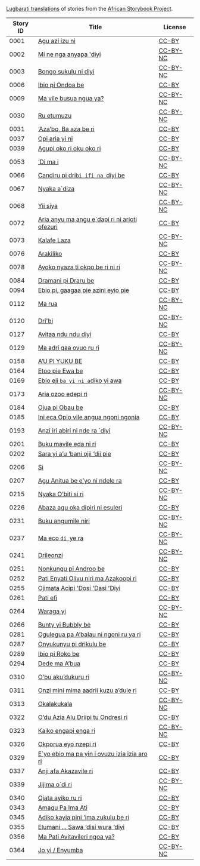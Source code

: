 [Lugbarati translations](http://my.africanstorybook.org/language/lugbarati) of stories from the [African Storybook Project](http://my.africanstorybook.org).

Story ID | Title | License
-------- | ----- | -------
0001 | [Agu azi izu ni](http://my.africanstorybook.org/stories/agu-azi-izu-ni) | [CC-BY](https://creativecommons.org/licenses/by/3.0/)
0002 | [Mi ne nga anyapa &#039;diyi](http://my.africanstorybook.org/stories/mi-ne-nga-anyapa-diyi) | [CC-BY-NC](http://creativecommons.org/licenses/by-nc/3.0/)
0003 | [Bongo sukulu ni diyi](http://my.africanstorybook.org/stories/bongo-sukulu-ni-diyi) | [CC-BY-NC](http://creativecommons.org/licenses/by-nc/3.0/)
0006 | [Ibio pi Ondoa be ](http://my.africanstorybook.org/stories/ibio-pi-ondoa-be) | [CC-BY](https://creativecommons.org/licenses/by/3.0/)
0009 | [Ma vile busua ngua ya? ](http://my.africanstorybook.org/stories/ma-vile-busua-ngua-ya) | [CC-BY-NC](http://creativecommons.org/licenses/by-nc/3.0/)
0030 | [Ru etumuzu ](http://my.africanstorybook.org/stories/ru-etumuzu) | [CC-BY-NC](http://creativecommons.org/licenses/by-nc/3.0/)
0031 | [‘Aza’bo, Ba aza be ri](http://my.africanstorybook.org/stories/‘aza’bo-ba-aza-be-ri) | [CC-BY](https://creativecommons.org/licenses/by/3.0/)
0037 | [Opi aria yi ni](http://my.africanstorybook.org/stories/opi-aria-yi-ni) | [CC-BY](https://creativecommons.org/licenses/by/3.0/)
0039 | [Agupi oko ri oku oko ri  ](http://my.africanstorybook.org/stories/agupi-oko-ri-oku-oko-ri) | [CC-BY](https://creativecommons.org/licenses/by/3.0/)
0053 | [‘Di ma i](http://my.africanstorybook.org/stories/‘di-ma-i) | [CC-BY-NC](http://creativecommons.org/licenses/by-nc/3.0/)
0066 | [Candiru pi dri`bi ifi na `diyi be](http://my.africanstorybook.org/stories/candiru-pi-dribi-ifi-na-diyi-be) | [CC-BY](https://creativecommons.org/licenses/by/3.0/)
0067 | [Nyaka a`diza](http://my.africanstorybook.org/stories/nyaka-adiza) | [CC-BY-NC](http://creativecommons.org/licenses/by-nc/3.0/)
0068 | [Yii siya](http://my.africanstorybook.org/stories/yii-siya-0) | [CC-BY-NC](http://creativecommons.org/licenses/by-nc/3.0/)
0072 | [Aria anyu ma angu e`dapi ri ni arioti ofezuri](http://my.africanstorybook.org/stories/aria-anyu-ma-angu-edapi-ri-ni-arioti-ofezuri) | [CC-BY](https://creativecommons.org/licenses/by/3.0/)
0073 | [Kalafe Laza](http://my.africanstorybook.org/stories/kalafe-laza) | [CC-BY-NC](http://creativecommons.org/licenses/by-nc/3.0/)
0076 | [Arakiliko](http://my.africanstorybook.org/stories/arakiliko) | [CC-BY](https://creativecommons.org/licenses/by/3.0/)
0078 | [Ayoko nyaza ti okpo be ri ni ri](http://my.africanstorybook.org/stories/ayoko-nyaza-ti-okpo-be-ri-ni-ri) | [CC-BY-NC](http://creativecommons.org/licenses/by-nc/3.0/)
0084 | [Dramani pi Draru be ](http://my.africanstorybook.org/stories/dramani-pi-draru-be) | [CC-BY](https://creativecommons.org/licenses/by/3.0/)
0094 | [Ebio pi, gaagaa pie azini eyio pie](http://my.africanstorybook.org/stories/ebio-pi-gaagaa-pie-azini-eyio-pie) | [CC-BY](https://creativecommons.org/licenses/by/3.0/)
0112 | [Ma rua](http://my.africanstorybook.org/stories/ma-rua) | [CC-BY-NC](http://creativecommons.org/licenses/by-nc/3.0/)
0120 | [Dri&#039;bi](http://my.africanstorybook.org/stories/dribi) | [CC-BY-NC](http://creativecommons.org/licenses/by-nc/3.0/)
0127 | [Avitaa ndu ndu diyi](http://my.africanstorybook.org/stories/avitaa-ndu-ndu-diyi) | [CC-BY](https://creativecommons.org/licenses/by/4.0/)
0129 | [Ma adri gaa ovuo ru ri ](http://my.africanstorybook.org/stories/ma-adri-gaa-ovuo-ru-ri) | [CC-BY-NC](http://creativecommons.org/licenses/by-nc/3.0/)
0158 | [A’U PI YUKU BE](http://my.africanstorybook.org/stories/a’u-pi-yuku-be) | [CC-BY](https://creativecommons.org/licenses/by/3.0/)
0164 | [Etoo pie Ewa be](http://my.africanstorybook.org/stories/etoo-pie-ewa-be) | [CC-BY](https://creativecommons.org/licenses/by/3.0/)
0169 | [Ebio  eji `ba yi ni a`diko  yi awa ](http://my.africanstorybook.org/stories/ebio-eji-ba-yi-ni-adiko-yi-awa) | [CC-BY](https://creativecommons.org/licenses/by/3.0/)
0173 | [Aria ozoo edepi ri](http://my.africanstorybook.org/stories/aria-ozoo-edepi-ri) | [CC-BY-NC](http://creativecommons.org/licenses/by-nc/3.0/)
0184 | [Ojua pi Obau be ](http://my.africanstorybook.org/stories/ojua-pi-obau-be) | [CC-BY](https://creativecommons.org/licenses/by/3.0/)
0185 | [Ini eca Opio vile angua ngoni ngonia](http://my.africanstorybook.org/stories/ini-eca-opio-vile-angua-ngoni-ngonia) | [CC-BY](https://creativecommons.org/licenses/by/3.0/)
0193 | [Anzi iri abiri ni nde ra `diyi](http://my.africanstorybook.org/stories/anzi-iri-abiri-ni-nde-ra-diyi) | [CC-BY-NC](http://creativecommons.org/licenses/by-nc/3.0/)
0201 | [Buku mavile eda ni ri](http://my.africanstorybook.org/stories/buku-mavile-eda-ni-ri) | [CC-BY](https://creativecommons.org/licenses/by/4.0/)
0202 | [Sara yi a’u ‘bani ojii ‘dii pie](http://my.africanstorybook.org/stories/sara-yi-a’u-‘bani-ojii-‘dii-pie) | [CC-BY](https://creativecommons.org/licenses/by/3.0/)
0206 | [Si](http://my.africanstorybook.org/stories/si) | [CC-BY-NC](http://creativecommons.org/licenses/by-nc/3.0/)
0207 | [Agu Anitua be e’yo ni ndele ra ](http://my.africanstorybook.org/stories/agu-anitua-be-e’yo-ni-ndele-ra) | [CC-BY](https://creativecommons.org/licenses/by/3.0/)
0215 | [Nyaka O’biti si ri](http://my.africanstorybook.org/stories/nyaka-o’biti-si-ri) | [CC-BY-NC](http://creativecommons.org/licenses/by-nc/3.0/)
0226 | [Abaza agu oka dipiri ni esuleri](http://my.africanstorybook.org/stories/abaza-agu-oka-dipiri-ni-esuleri) | [CC-BY](https://creativecommons.org/licenses/by/3.0/)
0231 | [Buku angumile niri](http://my.africanstorybook.org/stories/buku-angumile-niri) | [CC-BY-NC](http://creativecommons.org/licenses/by-nc/3.0/)
0237 | [Ma eco `di `ye ra](http://my.africanstorybook.org/stories/ma-eco-di-ye-ra) | [CC-BY-NC](http://creativecommons.org/licenses/by-nc/3.0/)
0241 | [Drileonzi](http://my.africanstorybook.org/stories/drileonzi) | [CC-BY-NC](http://creativecommons.org/licenses/by-nc/3.0/)
0251 | [Nonkungu pi Androo be](http://my.africanstorybook.org/stories/nonkungu-pi-androo-be) | [CC-BY](https://creativecommons.org/licenses/by/3.0/)
0252 | [Pati Enyati Olivu niri ma Azakoopi ri](http://my.africanstorybook.org/stories/pati-enyati-olivu-niri-ma-azakoopi-ri) | [CC-BY](https://creativecommons.org/licenses/by/3.0/)
0255 | [Ojimata Acipi &#039;Dosi &#039;Dasi &#039;Diyi](http://my.africanstorybook.org/stories/ojimata-acipi-dosi-dasi-diyi) | [CC-BY](https://creativecommons.org/licenses/by/3.0/)
0261 | [Pati efi](http://my.africanstorybook.org/stories/pati-efi) | [CC-BY](https://creativecommons.org/licenses/by/3.0/)
0264 | [Waraga yi ](http://my.africanstorybook.org/stories/waraga-yi) | [CC-BY-NC](http://creativecommons.org/licenses/by-nc/3.0/)
0266 | [Bunty yi Bubbly be](http://my.africanstorybook.org/stories/bunty-yi-bubbly-be) | [CC-BY](https://creativecommons.org/licenses/by/3.0/)
0281 | [Ogulegua pa A’balau ni ngoni ru ya ri](http://my.africanstorybook.org/stories/ogulegua-pa-a’balau-ni-ngoni-ru-ya-ri) | [CC-BY](https://creativecommons.org/licenses/by/3.0/)
0287 | [Onyukunyu pi drikulu be](http://my.africanstorybook.org/stories/onyukunyu-pi-drikulu-be) | [CC-BY](https://creativecommons.org/licenses/by/3.0/)
0289 | [Ibio pi Roko be](http://my.africanstorybook.org/stories/ibio-pi-roko-be) | [CC-BY](https://creativecommons.org/licenses/by/3.0/)
0294 | [Dede ma A’bua](http://my.africanstorybook.org/stories/dede-ma-a’bua) | [CC-BY](https://creativecommons.org/licenses/by/3.0/)
0310 | [O’bu aku’dukuru ri](http://my.africanstorybook.org/stories/o’bu-aku’dukuru-ri) | [CC-BY-NC](http://creativecommons.org/licenses/by-nc/3.0/)
0311 | [Onzi mini mima aadrii kuzu a’dule ri](http://my.africanstorybook.org/stories/onzi-mini-mima-aadrii-kuzu-a’dule-ri) | [CC-BY](https://creativecommons.org/licenses/by/3.0/)
0313 | [Okalakukala](http://my.africanstorybook.org/stories/okalakukala) | [CC-BY-NC](http://creativecommons.org/licenses/by-nc/3.0/)
0322 | [O’du Azia Alu Driipi tu Ondresi ri](http://my.africanstorybook.org/stories/o’du-azia-alu-driipi-tu-ondresi-ri) | [CC-BY](https://creativecommons.org/licenses/by/3.0/)
0323 | [Kaiko engapi enga ri](http://my.africanstorybook.org/stories/kaiko-engapi-enga-ri) | [CC-BY-NC](http://creativecommons.org/licenses/by-nc/3.0/)
0326 | [Okporua eyo nzepi ri](http://my.africanstorybook.org/stories/okporua-eyo-nzepi-ri) | [CC-BY](https://creativecommons.org/licenses/by/3.0/)
0329 | [E`yo ebio ma pa yin i ovuzu izia izia aro ri](http://my.africanstorybook.org/stories/eyo-ebio-ma-pa-yin-i-ovuzu-izia-izia-aro-ri) | [CC-BY](https://creativecommons.org/licenses/by/3.0/)
0337 | [Anji afa Akazavile ri ](http://my.africanstorybook.org/stories/anji-afa-akazavile-ri) | [CC-BY](https://creativecommons.org/licenses/by/3.0/)
0339 | [Jijima o`di ri ](http://my.africanstorybook.org/stories/jijima-odi-ri) | [CC-BY-NC](http://creativecommons.org/licenses/by-nc/3.0/)
0340 | [Ojata ayiko ru ri](http://my.africanstorybook.org/stories/ojata-ayiko-ru-ri) | [CC-BY](https://creativecommons.org/licenses/by/3.0/)
0343 | [Amagu Pa Ima Ati](http://my.africanstorybook.org/stories/amagu-pa-ima-ati) | [CC-BY](https://creativecommons.org/licenses/by/3.0/)
0345 | [Adiko kayia pini ‘ima zukulu be ri](http://my.africanstorybook.org/stories/adiko-kayia-pini-‘ima-zukulu-be-ri) | [CC-BY](https://creativecommons.org/licenses/by/3.0/)
0355 | [Elumani ... Sawa ‘disi wura ‘diyi](http://my.africanstorybook.org/stories/elumani-sawa-‘disi-wura-‘diyi) | [CC-BY](https://creativecommons.org/licenses/by/3.0/)
0356 | [Ma Pati Avitavileri ngoa ya?](http://my.africanstorybook.org/stories/ma-pati-avitavileri-ngoa-ya) | [CC-BY](https://creativecommons.org/licenses/by/3.0/)
0364 | [Jo yi / Enyumba](http://my.africanstorybook.org/stories/jo-yi-enyumba) | [CC-BY-NC](http://creativecommons.org/licenses/by-nc/3.0/)
